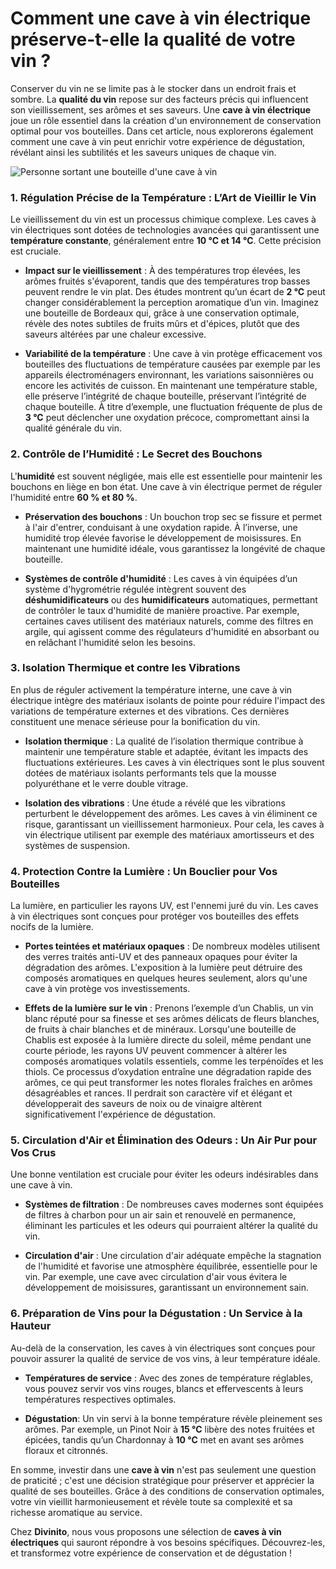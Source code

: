 # Comment une cave à vin électrique préserve-t-elle la qualité de votre vin ?

Conserver du vin ne se limite pas à le stocker dans un endroit frais et sombre. La **qualité du vin** repose sur des facteurs précis qui influencent son vieillissement, ses arômes et ses saveurs. Une **cave à vin électrique** joue un rôle essentiel dans la création d'un environnement de conservation optimal pour vos bouteilles. Dans cet article, nous explorerons également comment une cave à vin peut enrichir votre expérience de dégustation, révélant ainsi les subtilités et les saveurs uniques de chaque vin.

![Personne sortant une bouteille d'une cave à vin](https://divinitoshopweb.s3.eu-north-1.amazonaws.com/Gemini_Generated_Image_aaa3h4aaa3h4aaa3.jpg)

### **1. Régulation Précise de la Température : L’Art de Vieillir le Vin**<a id="h.7t1j4jsg8pzc"></a>

Le vieillissement du vin est un processus chimique complexe. Les caves à vin électriques sont dotées de technologies avancées qui garantissent une **température constante**, généralement entre **10 °C et 14 °C**. Cette précision est cruciale.

- **Impact sur le vieillissement** : À des températures trop élevées, les arômes fruités s'évaporent, tandis que des températures trop basses peuvent rendre le vin plat. Des études montrent qu’un écart de **2 °C** peut changer considérablement la perception aromatique d’un vin. Imaginez une bouteille de Bordeaux qui, grâce à une conservation optimale, révèle des notes subtiles de fruits mûrs et d'épices, plutôt que des saveurs altérées par une chaleur excessive.

- **Variabilité de la température** : Une cave à vin protège efficacement vos bouteilles des fluctuations de température causées par exemple par les appareils électroménagers environnant, les variations saisonnières ou encore les activités de cuisson. En maintenant une température stable, elle préserve l’intégrité de chaque bouteille, préservant l’intégrité de chaque bouteille. À titre d’exemple, une fluctuation fréquente de plus de **3 °C** peut déclencher une oxydation précoce, compromettant ainsi la qualité générale du vin.


### **2. Contrôle de l’Humidité : Le Secret des Bouchons**<a id="h.5ujdh0li4lj3"></a>

L'**humidité** est souvent négligée, mais elle est essentielle pour maintenir les bouchons en liège en bon état. Une cave à vin électrique permet de réguler l'humidité entre **60 % et 80 %**.

- **Préservation des bouchons** : Un bouchon trop sec se fissure et permet à l'air d'entrer, conduisant à une oxydation rapide. À l’inverse, une humidité trop élevée favorise le développement de moisissures. En maintenant une humidité idéale, vous garantissez la longévité de chaque bouteille.

- **Systèmes de contrôle d'humidité** : Les caves à vin équipées d’un système d'hygrométrie régulée intègrent souvent des **déshumidificateurs** ou des **humidificateurs** automatiques, permettant de contrôler le taux d'humidité de manière proactive. Par exemple, certaines caves utilisent des matériaux naturels, comme des filtres en argile, qui agissent comme des régulateurs d'humidité en absorbant ou en relâchant l'humidité selon les besoins.


### **3. Isolation Thermique et contre les Vibrations**<a id="h.wbtwxn649v58"></a>

En plus de réguler activement la température interne, une cave à vin électrique intègre des matériaux isolants de pointe pour réduire l'impact des variations de température externes et des vibrations. Ces dernières constituent une menace sérieuse pour la bonification du vin.

- **Isolation thermique** : La qualité de l’isolation thermique contribue à maintenir une température stable et adaptée, évitant les impacts des fluctuations extérieures. Les caves à vin électriques sont le plus souvent dotées de matériaux isolants performants tels que la mousse polyuréthane et le verre double vitrage.

- **Isolation des vibrations** : Une étude a révélé que les vibrations perturbent le développement des arômes. Les caves à vin éliminent ce risque, garantissant un vieillissement harmonieux. Pour cela, les caves à vin électrique utilisent par exemple des matériaux amortisseurs et des systèmes de suspension.


### **4. Protection Contre la Lumière : Un Bouclier pour Vos Bouteilles**<a id="h.glons2q1pyr6"></a>

La lumière, en particulier les rayons UV, est l'ennemi juré du vin. Les caves à vin électriques sont conçues pour protéger vos bouteilles des effets nocifs de la lumière.

- **Portes teintées et matériaux opaques** : De nombreux modèles utilisent des verres traités anti-UV et des panneaux opaques pour éviter la dégradation des arômes. L'exposition à la lumière peut détruire des composés aromatiques en quelques heures seulement, alors qu'une cave à vin protège vos investissements.

- **Effets de la lumière sur le vin** : Prenons l’exemple d’un Chablis, un vin blanc réputé pour sa finesse et ses arômes délicats de fleurs blanches, de fruits à chair blanches et de minéraux. Lorsqu'une bouteille de Chablis est exposée à la lumière directe du soleil, même pendant une courte période, les rayons UV peuvent commencer à altérer les composés aromatiques volatils essentiels, comme les terpénoïdes et les thiols. Ce processus d’oxydation entraîne une dégradation rapide des arômes, ce qui peut transformer les notes florales fraîches en arômes désagréables et rances. Il perdrait son caractère vif et élégant et développerait des saveurs de noix ou de vinaigre altèrent significativement l'expérience de dégustation.


### **5. Circulation d'Air et Élimination des Odeurs : Un Air Pur pour Vos Crus**<a id="h.ezh331bmutf6"></a>

Une bonne ventilation est cruciale pour éviter les odeurs indésirables dans une cave à vin.

- **Systèmes de filtration** : De nombreuses caves modernes sont équipées de filtres à charbon pour un air sain et renouvelé en permanence, éliminant les particules et les odeurs qui pourraient altérer la qualité du vin.

- **Circulation d'air** : Une circulation d'air adéquate empêche la stagnation de l'humidité et favorise une atmosphère équilibrée, essentielle pour le vin. Par exemple, une cave avec circulation d'air vous évitera le développement de moisissures, garantissant un environnement sain.


### **6. Préparation de Vins pour la Dégustation : Un Service à la Hauteur**<a id="h.7q4jk114ym2u"></a>

Au-delà de la conservation, les caves à vin électriques sont conçues pour pouvoir assurer la qualité de service de vos vins, à leur température idéale.

- **Températures de service** : Avec des zones de température réglables, vous pouvez servir vos vins rouges, blancs et effervescents à leurs températures respectives optimales.

- **Dégustation**: Un vin servi à la bonne température révèle pleinement ses arômes. Par exemple, un Pinot Noir à **15 °C** libère des notes fruitées et épicées, tandis qu’un Chardonnay à **10 °C** met en avant ses arômes floraux et citronnés.

En somme, investir dans une **cave à vin** n'est pas seulement une question de praticité ; c'est une décision stratégique pour préserver et apprécier la qualité de ses bouteilles. Grâce à des conditions de conservation optimales, votre vin vieillit harmonieusement et révèle toute sa complexité et sa richesse aromatique au service.

Chez **Divinito**, nous vous proposons une sélection de **caves à vin électriques** qui sauront répondre à vos besoins spécifiques. Découvrez-les, et transformez votre expérience de conservation et de dégustation !
